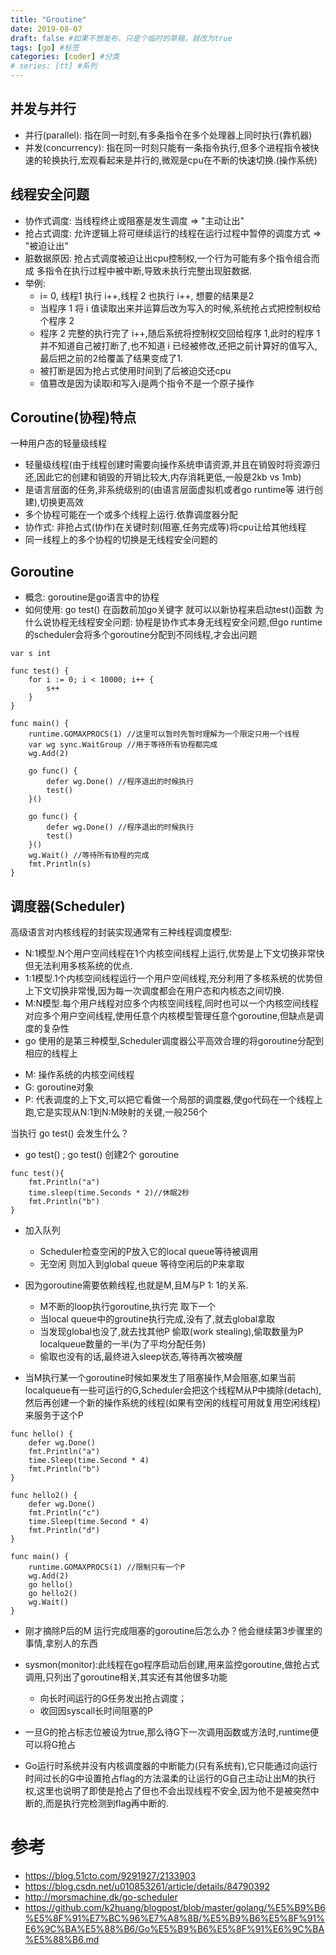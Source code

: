 ```yaml
---
title: "Groutine"
date: 2019-08-07
draft: false #如果不想发布，只是个临时的草稿，就改为true
tags: [go] #标签
categories: [coder] #分类
# series: [tt] #系列
---
```


## 并发与并行
- 并行(parallel): 指在同一时刻,有多条指令在多个处理器上同时执行(靠机器)
- 并发(concurrency): 指在同一时刻只能有一条指令执行,但多个进程指令被快速的轮换执行,宏观看起来是并行的,微观是cpu在不断的快速切换.(操作系统)

## 线程安全问题
- 协作式调度: 当线程终止或阻塞是发生调度 => "主动让出"
- 抢占式调度: 允许逻辑上将可继续运行的线程在运行过程中暂停的调度方式 => "被迫让出"
- 脏数据原因: 抢占式调度被迫让出cpu控制权,一个行为可能有多个指令组合而成
多指令在执行过程中被中断,导致未执行完整出现脏数据.
- 举例: 
    - i= 0, 线程1 执行 i++,线程 2 也执行 i++, 想要的结果是2
    - 当程序 1 将 i 值读取出来并运算后改为写入的时候,系统抢占式把控制权给个程序 2
    - 程序 2 完整的执行完了 i++,随后系统将控制权交回给程序 1,此时的程序 1 并不知道自己被打断了,也不知道 i 已经被修改,还把之前计算好的值写入,最后把之前的2给覆盖了结果变成了1.   
    - 被打断是因为抢占式使用时间到了后被迫交还cpu
    - 值篡改是因为读取i和写入i是两个指令不是一个原子操作

## Coroutine(协程)特点
一种用户态的轻量级线程
- 轻量级线程(由于线程创建时需要向操作系统申请资源,并且在销毁时将资源归还,因此它的创建和销毁的开销比较大,内存消耗更低,一般是2kb vs 1mb)
- 是语言层面的任务,非系统级别的(由语言层面虚拟机或者go runtime等 进行创建),切换更高效
- 多个协程可能在一个或多个线程上运行.依靠调度器分配
- 协作式: 非抢占式(协作)在关键时刻(阻塞,任务完成等)将cpu让给其他线程
- 同一线程上的多个协程的切换是无线程安全问题的

## Goroutine
- 概念: goroutine是go语言中的协程
- 如何使用:  go test()   在函数前加go关键字 就可以以新协程来启动test()函数
为什么说协程无线程安全问题: 协程是协作式本身无线程安全问题,但go runtime的scheduler会将多个goroutine分配到不同线程,才会出问题

```
var s int

func test() {
	for i := 0; i < 10000; i++ {
		s++
	}
}

func main() {
	runtime.GOMAXPROCS(1) //这里可以暂时先暂时理解为一个限定只用一个线程
	var wg sync.WaitGroup //用于等待所有协程都完成
	wg.Add(2)

	go func() {
		defer wg.Done() //程序退出的时候执行
		test()
	}()

	go func() {
		defer wg.Done() //程序退出的时候执行
		test()
	}()
	wg.Wait() //等待所有协程的完成
	fmt.Println(s)
}
```

## 调度器(Scheduler)
高级语言对内核线程的封装实现通常有三种线程调度模型: 
- N:1模型.N个用户空间线程在1个内核空间线程上运行,优势是上下文切换非常快但无法利用多核系统的优点.
- 1:1模型.1个内核空间线程运行一个用户空间线程,充分利用了多核系统的优势但上下文切换非常慢,因为每一次调度都会在用户态和内核态之间切换.
- M:N模型.每个用户线程对应多个内核空间线程,同时也可以一个内核空间线程对应多个用户空间线程,使用任意个内核模型管理任意个goroutine,但缺点是调度的复杂性
- go 使用的是第三种模型,Scheduler调度器公平高效合理的将goroutine分配到相应的线程上

<!-- ![image](static/../../../../static/images/20190807-grountine.png) -->
- M: 操作系统的内核空间线程
- G: goroutine对象
- P: 代表调度的上下文,可以把它看做一个局部的调度器,使go代码在一个线程上跑,它是实现从N:1到N:M映射的关键,一般256个

当执行 go test() 会发生什么？
- go test() ; go test() 创建2个 goroutine 

```
func test(){
    fmt.Println("a")
    time.sleep(time.Seconds * 2)//休眠2秒
    fmt.Println("b")
}
```

- 加入队列 
    - Scheduler检查空闲的P放入它的local queue等待被调用
    - 无空闲 则加入到global queue 等待空闲后的P来拿取

-  因为goroutine需要依赖线程,也就是M,且M与P  1: 1的关系.
    -  M不断的loop执行goroutine,执行完 取下一个
    - 当local queue中的groutine执行完成,没有了,就去global拿取
    - 当发现global也没了,就去找其他P 偷取(work stealing),偷取数量为P localqueue数量的一半(为了平均分配任务)
    - 偷取也没有的话,最终进入sleep状态,等待再次被唤醒

- 当M执行某一个goroutine时候如果发生了阻塞操作,M会阻塞,如果当前localqueue有一些可运行的G,Scheduler会把这个线程M从P中摘除(detach),然后再创建一个新的操作系统的线程(如果有空闲的线程可用就复用空闲线程)来服务于这个P

```
func hello() {
	defer wg.Done()
	fmt.Println("a")
	time.Sleep(time.Second * 4)
	fmt.Println("b")
}

func hello2() {
	defer wg.Done()
	fmt.Println("c")
	time.Sleep(time.Second * 4)
	fmt.Println("d")
}

func main() {
	runtime.GOMAXPROCS(1) //限制只有一个P
	wg.Add(2)
	go hello()
	go hello2()
	wg.Wait()
}
```

- 刚才摘除P后的M 运行完成阻塞的goroutine后怎么办？他会继续第3步骤里的事情,拿别人的东西

- sysmon(monitor):此线程在go程序启动后创建,用来监控goroutine,做抢占式调用,只列出了goroutine相关,其实还有其他很多功能
    - 向长时间运行的G任务发出抢占调度；
    - 收回因syscall长时间阻塞的P

- 一旦G的抢占标志位被设为true,那么待G下一次调用函数或方法时,runtime便可以将G抢占

- Go运行时系统并没有内核调度器的中断能力(只有系统有),它只能通过向运行时间过长的G中设置抢占flag的方法温柔的让运行的G自己主动让出M的执行权,这里也说明了即使是抢占了但也不会出现线程不安全,因为他不是被突然中断的,而是执行完检测到flag再中断的.


# 参考
- https://blog.51cto.com/9291927/2133903
- https://blog.csdn.net/u010853261/article/details/84790392
- http://morsmachine.dk/go-scheduler
- https://github.com/k2huang/blogpost/blob/master/golang/%E5%B9%B6%E5%8F%91%E7%BC%96%E7%A8%8B/%E5%B9%B6%E5%8F%91%E6%9C%BA%E5%88%B6/Go%E5%B9%B6%E5%8F%91%E6%9C%BA%E5%88%B6.md
